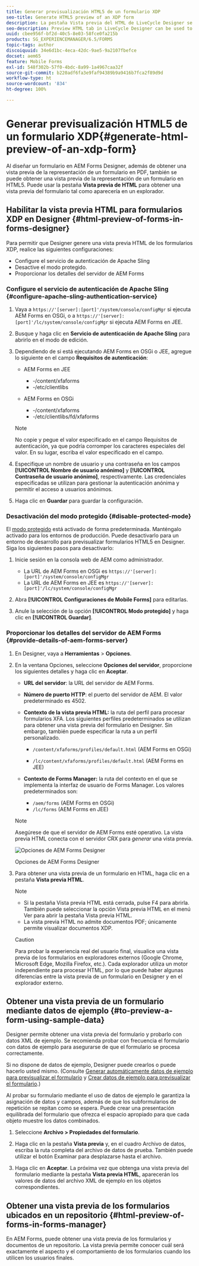 ```yaml
---
title: Generar previsualización HTML5 de un formulario XDP
seo-title: Generate HTML5 preview of an XDP form
description: La pestaña Vista previa del HTML de LiveCycle Designer se puede utilizar para obtener una vista previa de los formularios tal y como aparecen en un explorador.
seo-description: Preview HTML tab in LiveCycle Designer can be used to preview forms as they appear in a browser.
uuid: cbee956f-bf2d-40c5-8e03-58fce0fa215b
products: SG_EXPERIENCEMANAGER/6.5/FORMS
topic-tags: author
discoiquuid: 34e6d1bc-4eca-42dc-9ae5-9a2107fbefce
docset: aem65
feature: Mobile Forms
exl-id: 548f302b-57f0-4bdc-8a99-1a4967caa32f
source-git-commit: b220adf6fa3e9faf94389b9a9416b7fca2f89d9d
workflow-type: ht
source-wordcount: '834'
ht-degree: 100%

---
```


# Generar previsualización HTML5 de un formulario XDP{#generate-html-preview-of-an-xdp-form}

Al diseñar un formulario en AEM Forms Designer, además de obtener una vista previa de la representación de un formulario en PDF, también se puede obtener una vista previa de la representación de un formulario en HTML5. Puede usar la pestaña **Vista previa de HTML** para obtener una vista previa del formulario tal como aparecería en un explorador.

## Habilitar la vista previa HTML para formularios XDP en Designer {#html-preview-of-forms-in-forms-designer}

Para permitir que Designer genere una vista previa HTML de los formularios XDP, realice las siguientes configuraciones:

* Configure el servicio de autenticación de Apache Sling
* Desactive el modo protegido.
* Proporcionar los detalles del servidor de AEM Forms

### Configure el servicio de autenticación de Apache Sling {#configure-apache-sling-authentication-service}

1. Vaya a `https://'[server]:[port]'/system/console/configMgr` si ejecuta AEM Forms en OSGi, o
   a `https://'[server]:[port]'/lc/system/console/configMgr` si ejecuta AEM Forms en JEE.
1. Busque y haga clic en **Servicio de autenticación de Apache Sling** para abrirlo en el modo de edición.

1. Dependiendo de si está ejecutando AEM Forms en OSGi o JEE, agregue lo siguiente en el campo **Requisitos de autenticación**:

   * AEM Forms en JEE

      * -/content/xfaforms
      * -/etc/clientlibs
   * AEM Forms en OSGi

      * -/content/xfaforms
      * -/etc/clientlibs/fd/xfaforms

   >[!NOTE]
   >
   >No copie y pegue el valor especificado en el campo Requisitos de autenticación, ya que podría corromper los caracteres especiales del valor. En su lugar, escriba el valor especificado en el campo.

1. Especifique un nombre de usuario y una contraseña en los campos **[!UICONTROL Nombre de usuario anónimo]** y **[!UICONTROL Contraseña de usuario anónimo]**, respectivamente. Las credenciales especificadas se utilizan para gestionar la autenticación anónima y permitir el acceso a usuarios anónimos.
1. Haga clic en **Guardar** para guardar la configuración.

### Desactivación del modo protegido {#disable-protected-mode}

El [modo protegido](../../forms/using/get-xdp-pdf-documents-aem.md) está activado de forma predeterminada. Manténgalo activado para los entornos de producción. Puede desactivarlo para un entorno de desarrollo para previsualizar formularios HTML5 en Designer. Siga los siguientes pasos para desactivarlo:

1. Inicie sesión en la consola web de AEM como administrador.

   * La URL de AEM Forms en OSGi es `https://'[server]:[port]'/system/console/configMgr`
   * La URL de AEM Forms en JEE es `https://'[server]:[port]'/lc/system/console/configMgr`

1. Abra **[!UICONTROL Configuraciones de Mobile Forms]** para editarlas.
1. Anule la selección de la opción **[!UICONTROL Modo protegido]** y haga clic en **[!UICONTROL Guardar]**.

### Proporcionar los detalles del servidor de AEM Forms {#provide-details-of-aem-forms-server}

1. En Designer, vaya a **Herramientas** > **Opciones**.
1. En la ventana Opciones, seleccione **Opciones del servidor**, proporcione los siguientes detalles y haga clic en **Aceptar**.

   * **URL del servidor**: la URL del servidor de AEM Forms.

   * **Número de puerto HTTP**: el puerto del servidor de AEM. El valor predeterminado es 4502.
   * **Contexto de la vista previa HTML:** la ruta del perfil para procesar formularios XFA. Los siguientes perfiles predeterminados se utilizan para obtener una vista previa del formulario en Designer. Sin embargo, también puede especificar la ruta a un perfil personalizado.

      * `/content/xfaforms/profiles/default.html` (AEM Forms en OSGi)

      * `/lc/content/xfaforms/profiles/default.html` (AEM Forms en JEE)
   * **Contexto de Forms Manager:** la ruta del contexto en el que se implementa la interfaz de usuario de Forms Manager. Los valores predeterminados son:

      * `/aem/forms` (AEM Forms en OSGi)
      * `/lc/forms` (AEM Forms en JEE)

   >[!NOTE]
   >
   >Asegúrese de que el servidor de AEM Forms esté operativo. La vista previa HTML conecta con el servidor CRX para *generar* una vista previa.

   ![Opciones de AEM Forms Designer ](assets/server_options.png)

   Opciones de AEM Forms Designer

1. Para obtener una vista previa de un formulario en HTML, haga clic en a pestaña **Vista previa HTML**.

   >[!NOTE]
   >
   >
   >
   >
   >    * Si la pestaña Vista previa HTML está cerrada, pulse F4 para abrirla. También puede seleccionar la opción Vista previa HTML en el menú Ver para abrir la pestaña Vista previa HTML.
   >    * La vista previa HTML no admite documentos PDF; únicamente permite visualizar documentos XDP.


   >[!CAUTION]
   >
   >Para probar la experiencia real del usuario final, visualice una vista previa de los formularios en exploradores externos (Google Chrome, Microsoft Edge, Mozilla Firefox, etc.). Cada explorador utiliza un motor independiente para procesar HTML, por lo que puede haber algunas diferencias entre la vista previa de un formulario en Designer y en el explorador externo.

## Obtener una vista previa de un formulario mediante datos de ejemplo {#to-preview-a-form-using-sample-data}

Designer permite obtener una vista previa del formulario y probarlo con datos XML de ejemplo. Se recomienda probar con frecuencia el formulario con datos de ejemplo para asegurarse de que el formulario se procesa correctamente.

Si no dispone de datos de ejemplo, Designer puede crearlos o puede hacerlo usted mismo. (Consulte [Generar automáticamente datos de ejemplo para previsualizar el formulario](https://help.adobe.com/en_US/AEMForms/6.1/DesignerHelp/WS107c29ade9134a2c136ae6f212a1f379c94-8000.2.html#WS92d06802c76abadb-728f46ac129b395660c-7efe.2) y [Crear datos de ejemplo para previsualizar el formulario](https://help.adobe.com/en_US/AEMForms/6.1/DesignerHelp/WS107c29ade9134a2c136ae6f212a1f379c94-8000.2.html#WS92d06802c76abadb-728f46ac129b395660c-7eff.2).)

Al probar su formulario mediante el uso de datos de ejemplo le garantiza la asignación de datos y campos, además de que los subformularios de repetición se repitan como se espera. Puede crear una presentación equilibrada del formulario que ofrezca el espacio apropiado para que cada objeto muestre los datos combinados.

1. Seleccione **Archivo > Propiedades del formulario**.

1. Haga clic en la pestaña **Vista previa** y, en el cuadro Archivo de datos, escriba la ruta completa del archivo de datos de prueba. También puede utilizar el botón Examinar para desplazarse hasta el archivo.

1. Haga clic en **Aceptar**. La próxima vez que obtenga una vista previa del formulario mediante la pestaña **Vista previa HTML**, aparecerán los valores de datos del archivo XML de ejemplo en los objetos correspondientes.

## Obtener una vista previa de los formularios ubicados en un repositorio {#html-preview-of-forms-in-forms-manager}

En AEM Forms, puede obtener una vista previa de los formularios y documentos de un repositorio. La vista previa permite conocer cuál será exactamente el aspecto y el comportamiento de los formularios cuando los utilicen los usuarios finales.

